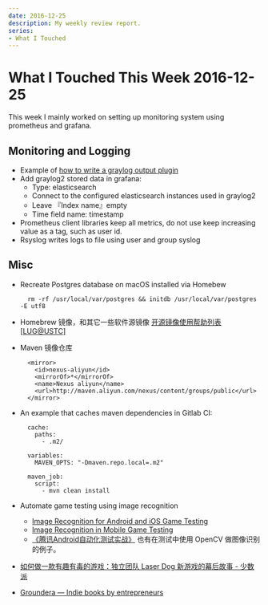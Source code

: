 ```yaml
---
date: 2016-12-25
description: My weekly review report.
series:
- What I Touched
---
```


# What I Touched This Week 2016-12-25


This week I mainly worked on setting up monitoring system using prometheus and grafana.

<!--more-->

## Monitoring and Logging

- Example of [how to write a graylog output plugin][1]
- Add graylog2 stored data in grafana:
	- Type: elasticsearch
	- Connect to the configured elasticsearch instances used in graylog2
	- Leave 『Index name』empty
	- Time field name: timestamp
- Prometheus client libraries keep all metrics, do not use keep increasing value as a tag, such as user id.
 - Rsyslog writes logs to file using user and group syslog

## Misc

- Recreate Postgres database on macOS installed via Homebew

        rm -rf /usr/local/var/postgres && initdb /usr/local/var/postgres -E utf8

- Homebrew 镜像，和其它一些软件源镜像 [开源镜像使用帮助列表 [LUG@USTC]][2]
- Maven 镜像仓库

        <mirror>
          <id>nexus-aliyun</id>
          <mirrorOf>*</mirrorOf>
          <name>Nexus aliyun</name>
          <url>http://maven.aliyun.com/nexus/content/groups/public</url>
        </mirror> 

- An example that caches maven dependencies in Gitlab CI:

        cache:
          paths:
            - .m2/
        
        variables:
          MAVEN_OPTS: "-Dmaven.repo.local=.m2"
        
        maven_job:
          script:
            - mvn clean install

- Automate game testing using image recognition
  - [Image Recognition for Android and iOS Game Testing][3]
  - [Image Recognition in Mobile Game Testing][4]
  - [《腾讯Android自动化测试实战》][5] 也有在测试中使用 OpenCV 做图像识别的例子。
- [如何做一款有趣有毒的游戏：独立团队 Laser Dog 新游戏的幕后故事 - 少数派][6]
- [Groundera — Indie books by entrepreneurs][7]


[1]:  [graylog-plugin-slack/SlackMessageOutput.java%20at%20master%20%C2%B7%20Graylog2/graylog-plugin-slack](%20https://github.com/Graylog2/graylog-plugin-slack/blob/master/src/main/java/org/graylog2/plugins/slack/output/SlackMessageOutput.java%20)
[2]:  https://lug.ustc.edu.cn/wiki/mirrors/help
[3]:  http://bitbar.com/how-to-use-image-recognition-for-mobile-app-and-game-testing/
[4]:  http://bitbar.com/mobile-game-testing-part-2-ui-and-functionality-image-recognition/
[5]:  https://item.jd.com/11985901.html
[6]:  http://sspai.com/36392
[7]:  https://groundera.com/

